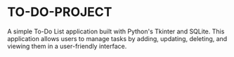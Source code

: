# TO-DO-PROJECT
A simple To-Do List application built with Python's Tkinter and SQLite. This application allows users to manage tasks by adding, updating, deleting, and viewing them in a user-friendly interface.
